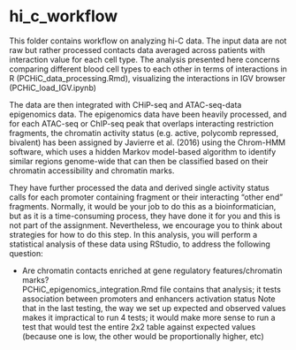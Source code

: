# hi_c_workflow

This folder contains workflow on analyzing hi-C data. The input data are not raw but rather processed contacts data averaged across patients with interaction value for each cell type. The analysis presented here concerns comparing different blood cell types to each other in terms of interactions in R (PCHiC_data_processing.Rmd), visualizing the interactions in IGV browser (PCHiC_load_IGV.ipynb)  

The data are then integrated with CHiP-seq and ATAC-seq-data epigenomics data. The epigenomics data have been heavily processed, and for each ATAC-seq or ChIP-seq peak that overlaps interacting restriction fragments, the chromatin activity status (e.g. active, polycomb repressed, bivalent) has been assigned by Javierre et al. (2016) using the Chrom-HMM software, which uses a hidden Markov model-based algorithm to identify similar regions genome-wide that can then be classified based on their chromatin accessibility and chromatin marks.

They have further processed the data and derived single activity status calls for each promoter containing fragment or their interacting “other end” fragments. Normally, it would be your job to do this as a bioinformatician, but as it is a time-consuming process, they have done it for you and this is not part of the assignment. Nevertheless, we encourage you to think about strategies for how to do this step. In this analysis, you will perform a statistical analysis of these data using RStudio, to address the following question:  

- Are chromatin contacts enriched at gene regulatory features/chromatin marks?  
PCHiC_epigenomics_integration.Rmd file contains that analysis; it tests association between promoters and enhancers activation status
Note that in the last testing, the way we set up expected and observed values makes it impractical to run 4 tests; it would make more sense to run a test that would test the entire 2x2 table against expected values (because one is low, the other would be proportionally higher, etc)